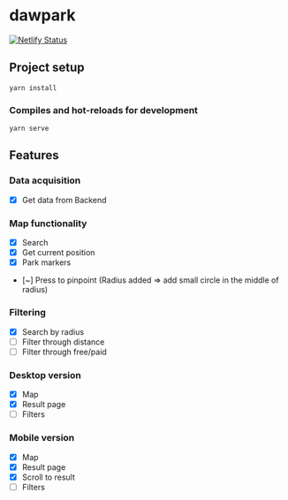 # dawpark

[![Netlify Status](https://api.netlify.com/api/v1/badges/b9644d6f-2a39-4508-bdbf-89e3e5ae216e/deploy-status)](https://app.netlify.com/sites/dawpark/deploys)

## Project setup
```
yarn install
```

### Compiles and hot-reloads for development
```
yarn serve
```

## Features

### Data acquisition

- [x] Get data from Backend

### Map functionality

- [x] Search
- [x] Get current position
- [x] Park markers
- [~] Press to pinpoint (Radius added => add small circle in the middle of radius)

### Filtering

- [x] Search by radius
- [ ] Filter through distance
- [ ] Filter through free/paid

### Desktop version

- [x] Map
- [x] Result page
- [ ] Filters

### Mobile version

- [x] Map
- [x] Result page
- [x] Scroll to result
- [ ] Filters
